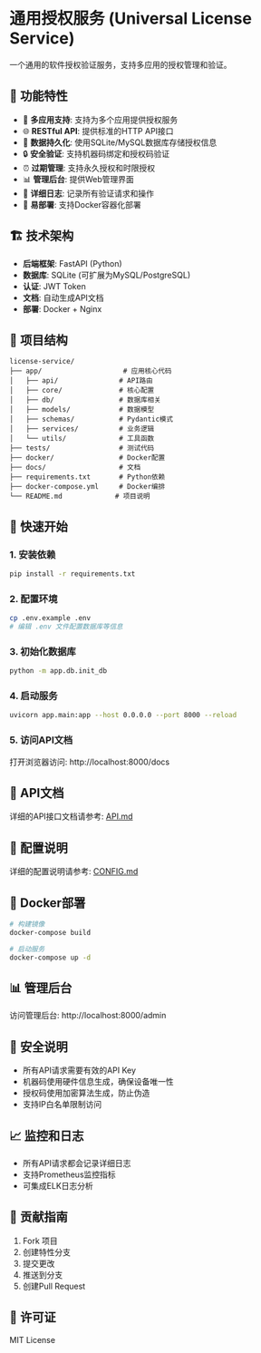 # 通用授权服务 (Universal License Service)

一个通用的软件授权验证服务，支持多应用的授权管理和验证。

## 🎯 功能特性

- 🔐 **多应用支持**: 支持为多个应用提供授权服务
- 🌐 **RESTful API**: 提供标准的HTTP API接口
- 💾 **数据持久化**: 使用SQLite/MySQL数据库存储授权信息
- 🔒 **安全验证**: 支持机器码绑定和授权码验证
- ⏰ **过期管理**: 支持永久授权和时限授权
- 📊 **管理后台**: 提供Web管理界面
- 📝 **详细日志**: 记录所有验证请求和操作
- 🚀 **易部署**: 支持Docker容器化部署

## 🏗️ 技术架构

- **后端框架**: FastAPI (Python)
- **数据库**: SQLite (可扩展为MySQL/PostgreSQL)
- **认证**: JWT Token
- **文档**: 自动生成API文档
- **部署**: Docker + Nginx

## 📁 项目结构

```
license-service/
├── app/                    # 应用核心代码
│   ├── api/               # API路由
│   ├── core/              # 核心配置
│   ├── db/                # 数据库相关
│   ├── models/            # 数据模型
│   ├── schemas/           # Pydantic模式
│   ├── services/          # 业务逻辑
│   └── utils/             # 工具函数
├── tests/                 # 测试代码
├── docker/                # Docker配置
├── docs/                  # 文档
├── requirements.txt       # Python依赖
├── docker-compose.yml     # Docker编排
└── README.md             # 项目说明
```

## 🚀 快速开始

### 1. 安装依赖

```bash
pip install -r requirements.txt
```

### 2. 配置环境

```bash
cp .env.example .env
# 编辑 .env 文件配置数据库等信息
```

### 3. 初始化数据库

```bash
python -m app.db.init_db
```

### 4. 启动服务

```bash
uvicorn app.main:app --host 0.0.0.0 --port 8000 --reload
```

### 5. 访问API文档

打开浏览器访问: http://localhost:8000/docs

## 📖 API文档

详细的API接口文档请参考: [API.md](docs/API.md)

## 🔧 配置说明

详细的配置说明请参考: [CONFIG.md](docs/CONFIG.md)

## 🐳 Docker部署

```bash
# 构建镜像
docker-compose build

# 启动服务
docker-compose up -d
```

## 📊 管理后台

访问管理后台: http://localhost:8000/admin

## 🔐 安全说明

- 所有API请求需要有效的API Key
- 机器码使用硬件信息生成，确保设备唯一性
- 授权码使用加密算法生成，防止伪造
- 支持IP白名单限制访问

## 📈 监控和日志

- 所有API请求都会记录详细日志
- 支持Prometheus监控指标
- 可集成ELK日志分析

## 🤝 贡献指南

1. Fork 项目
2. 创建特性分支
3. 提交更改
4. 推送到分支
5. 创建Pull Request

## 📄 许可证

MIT License